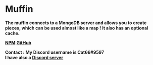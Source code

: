 <h1>Muffin</h1>

**The muffin connects to a MongoDB server and allows you to create pieces, which can be used almost like a map !**
**It also has an optional cache.**

**[NPM](https://www.npmjs.com/package/muffindb)**
**[GitHub](https://github.com/Cat66000/Muffin)**

**Contact : My Discord username is Cat66#9597  
I have also a [Discord server](https://discord.gg/ZXtEVJm)**